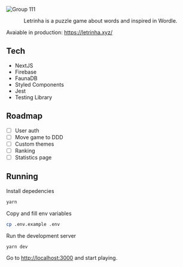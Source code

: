 ![Group 111](https://user-images.githubusercontent.com/39802870/156370919-11fdba8e-bfed-4e23-8dda-49abbe9fdb3f.png)
<p align="center">Letrinha is a puzzle game about words and inspired in Wordle.</p>

Avaiable in production: https://letrinha.xyz/

## Tech
- NextJS
- Firebase
- FaunaDB
- Styled Components
- Jest
- Testing Library

## Roadmap
- [ ] User auth
- [ ] Move game to DDD
- [ ] Custom themes
- [ ] Ranking
- [ ] Statistics page
 
## Running

Install depedencies
```bash
yarn
```

Copy and fill env variables

```bash
cp .env.example .env
```

Run the development server

```bash
yarn dev
```

Go to [http://localhost:3000](http://localhost:3000) and start playing.
